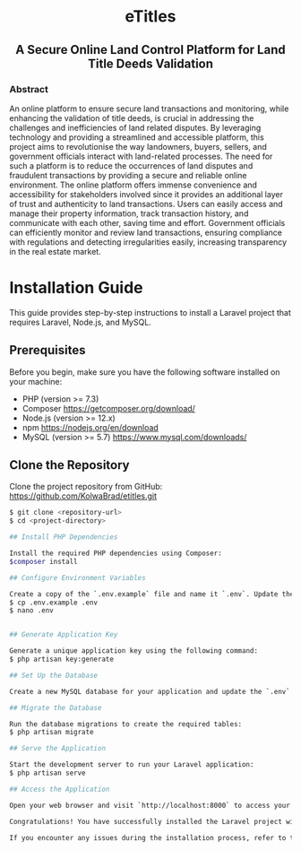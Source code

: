 <h1 style="text-align: center;">
    eTitles
</h1>

<h2 style="text-align: center;">
   A Secure Online Land Control Platform for Land Title Deeds Validation
</h2>

### Abstract

 An online platform to ensure secure land transactions and monitoring, while
enhancing the validation of title deeds, is crucial in addressing the challenges and inefficiencies
of land related disputes. By leveraging technology and providing a streamlined and accessible
platform, this project aims to revolutionise the way landowners, buyers, sellers, and government
officials interact with land-related processes. The need for such a platform is to reduce the
occurrences of land disputes and fraudulent transactions by providing a secure and reliable
online environment. The online platform offers immense convenience and accessibility for
stakeholders involved since it provides an additional layer of trust and authenticity to land
transactions. Users can easily access and manage their property information, track transaction
history, and communicate with each other, saving time and effort. Government officials can
efficiently monitor and review land transactions, ensuring compliance with regulations and
detecting irregularities easily, increasing transparency in the real estate market.

# Installation Guide

This guide provides step-by-step instructions to install a Laravel project that requires Laravel, Node.js, and MySQL.

## Prerequisites

Before you begin, make sure you have the following software installed on your machine:

- PHP (version >= 7.3)
- Composer 
https://getcomposer.org/download/
- Node.js (version >= 12.x)
- npm
https://nodejs.org/en/download
- MySQL (version >= 5.7)
https://www.mysql.com/downloads/

## Clone the Repository

Clone the project repository from GitHub:
https://github.com/KolwaBrad/etitles.git


```bash
$ git clone <repository-url>
$ cd <project-directory>

## Install PHP Dependencies

Install the required PHP dependencies using Composer:
$composer install

## Configure Environment Variables

Create a copy of the `.env.example` file and name it `.env`. Update the necessary environment variables such as database credentials, app key, etc.:
$ cp .env.example .env
$ nano .env


## Generate Application Key

Generate a unique application key using the following command:
$ php artisan key:generate

## Set Up the Database

Create a new MySQL database for your application and update the `.env` file with the database name, username, and password.

## Migrate the Database

Run the database migrations to create the required tables:
$ php artisan migrate

## Serve the Application

Start the development server to run your Laravel application:
$ php artisan serve

## Access the Application

Open your web browser and visit `http://localhost:8000` to access your Laravel application.

Congratulations! You have successfully installed the Laravel project with Laravel, Node.js, and MySQL. Feel free to explore the application and customize it according to your needs.

If you encounter any issues during the installation process, refer to the official documentation or seek help from the Laravel community.

